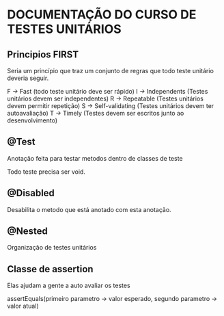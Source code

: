# DOCUMENTAÇÃO DO CURSO DE TESTES UNITÁRIOS

## Principios FIRST

Seria um princípio que traz um conjunto de regras que todo teste unitário deveria seguir.


F -> Fast (todo teste unitário deve ser rápido)
I -> Independents (Testes unitários devem ser independentes)
R -> Repeatable (Testes unitários devem permitir repetição)
S -> Self-validating (Testes unitários devem ter autoavaliação)
T -> Timely (Testes devem ser escritos junto ao desenvolvimento)



## @Test


Anotação feita para testar metodos dentro de classes de teste

Todo teste precisa ser void.


## @Disabled

Desabilita o metodo que está anotado com esta anotação.


## @Nested

Organização de testes unitários


## Classe de assertion

Elas ajudam a gente a auto avaliar os testes


assertEquals(primeiro parametro -> valor esperado, segundo parametro -> valor atual)




